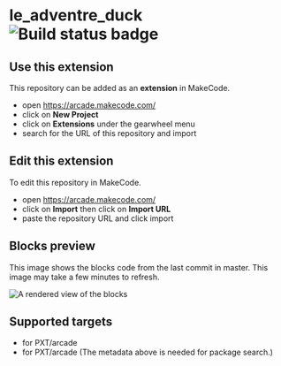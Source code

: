 # le_adventre_duck ![Build status badge](https://github.com/jackzondervan/le_adventre_duck/workflows/MakeCode/badge.svg)



## Use this extension

This repository can be added as an **extension** in MakeCode.

* open https://arcade.makecode.com/
* click on **New Project**
* click on **Extensions** under the gearwheel menu
* search for the URL of this repository and import

## Edit this extension

To edit this repository in MakeCode.

* open https://arcade.makecode.com/
* click on **Import** then click on **Import URL**
* paste the repository URL and click import

## Blocks preview

This image shows the blocks code from the last commit in master.
This image may take a few minutes to refresh.

![A rendered view of the blocks](https://github.com/jackzondervan/le_adventre_duck/raw/master/.makecode/blocks.png)

## Supported targets

* for PXT/arcade
* for PXT/arcade
(The metadata above is needed for package search.)

